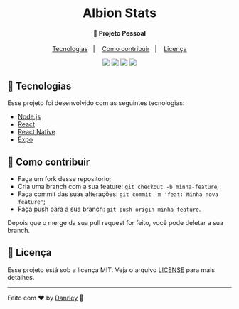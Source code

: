 <h1 align="center">
  Albion Stats
</h1>

<h4 align="center">
  🚀 Projeto Pessoal
</h4>

<p align="center">
  <a href="#rocket-tecnologias">Tecnologias</a>&nbsp;&nbsp;&nbsp;|&nbsp;&nbsp;&nbsp;
  <a href="#-como-contribuir">Como contribuir</a>&nbsp;&nbsp;&nbsp;|&nbsp;&nbsp;&nbsp;
  <a href="#memo-licença">Licença</a>
</p>

<div align="center">
  <img src="https://media.discordapp.net/attachments/719956023368220672/727945618647154688/screener_1593624969955.png?width=238&height=428" />
  <img src="https://media.discordapp.net/attachments/719956023368220672/727948489438527649/screener_1593626764031.png?width=238&height=428" />
  <img src="https://media.discordapp.net/attachments/719956023368220672/727945619062128751/screener_1593624998849.png?width=238&height=428" />
  <img src="https://media.discordapp.net/attachments/719956023368220672/727948489807495178/screener_1593626819406.png?width=238&height=428" />
</div>

## :rocket: Tecnologias

Esse projeto foi desenvolvido com as seguintes tecnologias:

- [Node.js](https://nodejs.org/en/)
- [React](https://reactjs.org)
- [React Native](https://facebook.github.io/react-native/)
- [Expo](https://expo.io/)

## 🤔 Como contribuir

- Faça um fork desse repositório;
- Cria uma branch com a sua feature: `git checkout -b minha-feature`;
- Faça commit das suas alterações: `git commit -m 'feat: Minha nova feature'`;
- Faça push para a sua branch: `git push origin minha-feature`.

Depois que o merge da sua pull request for feito, você pode deletar a sua branch.

## :memo: Licença

Esse projeto está sob a licença MIT. Veja o arquivo [LICENSE](LICENSE) para mais detalhes.

---

Feito com ♥ by [Danrley](https://github.com/danrleylfd) :wave:
